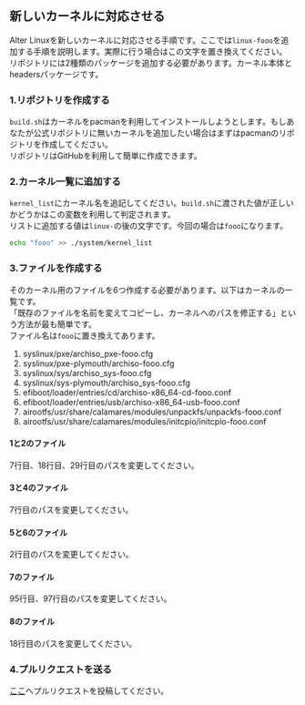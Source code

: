 ## 新しいカーネルに対応させる

Alter Linuxを新しいカーネルに対応させる手順です。ここでは`linux-fooo`を追加する手順を説明します。実際に行う場合はこの文字を置き換えてください。  
リポジトリには2種類のパッケージを追加する必要があります。カーネル本体とheadersパッケージです。  


### 1.リポジトリを作成する

`build.sh`はカーネルをpacmanを利用してインストールしようとします。もしあなたが公式リポジトリに無いカーネルを追加したい場合はまずはpacmanのリポジトリを作成してください。  
リポジトリはGitHubを利用して簡単に作成できます。  

### 2.カーネル一覧に追加する

`kernel_list`にカーネル名を追記してください。`build.sh`に渡された値が正しいかどうかはこの変数を利用して判定されます。  
リストに追加する値は`linux-`の後の文字です。今回の場合は`fooo`になります。

```bash
echo "fooo" >> ./system/kernel_list
```

### 3.ファイルを作成する
そのカーネル用のファイルを6つ作成する必要があります。以下はカーネルの一覧です。  
「既存のファイルを名前を変えてコピーし、カーネルへのパスを修正する」という方法が最も簡単です。  
ファイル名は`fooo`に置き換えてあります。  

1. syslinux/pxe/archiso_pxe-fooo.cfg
2. syslinux/pxe-plymouth/archiso-fooo.cfg
3. syslinux/sys/archiso_sys-fooo.cfg
4. syslinux/sys-plymouth/archiso_sys-fooo.cfg
5. efiboot/loader/entries/cd/archiso-x86_64-cd-fooo.conf
6. efiboot/loader/entries/usb/archiso-x86_64-usb-fooo.conf
7. airootfs/usr/share/calamares/modules/unpackfs/unpackfs-fooo.conf
8. airootfs/usr/share/calamares/modules/initcpio/initcpio-fooo.conf

#### 1と2のファイル

7行目、18行目、29行目のパスを変更してください。

#### 3と4のファイル

7行目のパスを変更してください。

#### 5と6のファイル

2行目のパスを変更してください。

#### 7のファイル
95行目、97行目のパスを変更してください。

#### 8のファイル
18行目のパスを変更してください。

### 4.プルリクエストを送る
[ここ](https://github.com/FascodeNet/alterlinux/pulls)へプルリクエストを投稿してください。  

